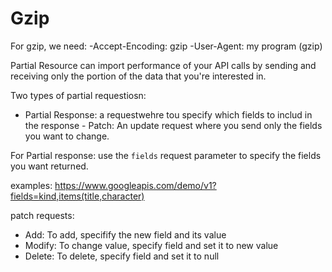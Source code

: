 # Gzip

For gzip, we need:
-Accept-Encoding: gzip
-User-Agent: my program (gzip)

Partial Resource can import performance of your API calls by sending
and receiving only the portion of the data that you're interested in.

Two types of partial requestiosn:

- Partial Response: a requestwehre tou specify which fields to includ in
  the response - Patch: An update request where you send only the fields you want to
  change.

For Partial response:
use the `fields` request parameter to specify the fields you want returned.

examples: https://www.googleapis.com/demo/v1?fields=kind,items(title,character)

patch requests:

- Add: To add, specifify the new field and its value
- Modify: To change value, specify field and set it to new value
- Delete: To delete, specify field and set it to null
